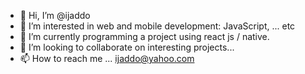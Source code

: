 - 👋 Hi, I’m @ijaddo
- 👀 I’m interested in web and mobile development: JavaScript,  ... etc
- 🌱 I’m currently programming a project using react js / native.
- 💞️ I’m looking to collaborate on interesting projects...
- 📫 How to reach me ... ijaddo@yahoo.com

<!---
ijaddo/ijaddo is a ✨ special ✨ repository because its `README.md` (this file) appears on your GitHub profile.
You can click the Preview link to take a look at your changes.
--->
